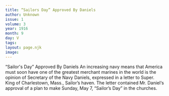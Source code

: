 ```yaml
---
title: “Sailors Day” Approved By Daniels
author: Unknown
issue: 1
volume: 3
year: 1916
month: 9
day: V
tags:
layout: page.njk
image:
---
```

“Sailor's Day” Approved By Daniels       An increasing navy means that America must soon have one of the greatest merchant marines in the world is the opinion of Secretary of the Navy Daniels, expressed in a letter to Super. King of Charlestown, Mass., Sailor’s haven. The letter contained Mr. Daniel‘s approval of a plan to make Sunday, May 7, “Sailor’s Day” in the churches.

